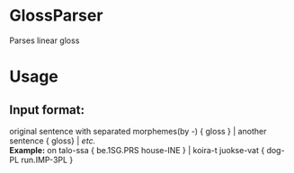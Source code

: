 # GlossParser
Parses linear gloss

# Usage
## Input format:
original sentence with separated morphemes(by -) { gloss } | another sentence { gloss} | *etc.*  
**Example:**
on talo-ssa { be.1SG.PRS house-INE } | koira-t juokse-vat { dog-PL run.IMP-3PL }
